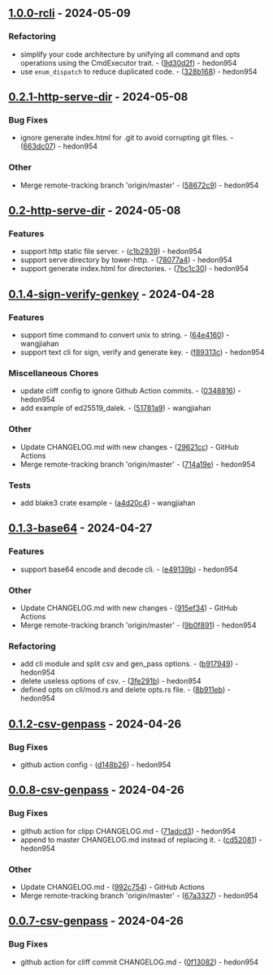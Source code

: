 ## [1.0.0-rcli](https://github.com/hedon-rust-road/rcli/compare/v0.2.1-http-serve-dir..v1.0.0-rcli) - 2024-05-09

### Refactoring

- simplify your code architecture by unifying all command and opts operations using the CmdExecutor trait. - ([9d30d2f](https://github.com/hedon-rust-road/rcli/commit/9d30d2f602503819cf978865aeb686378c6053b7)) - hedon954
- use `enum_dispatch` to reduce duplicated code. - ([328b168](https://github.com/hedon-rust-road/rcli/commit/328b168af837ab352cb7a7bfc8e551ab134535dc)) - hedon954

<!-- generated by git-cliff -->
## [0.2.1-http-serve-dir](https://github.com/hedon-rust-road/rcli/compare/v0.2-http-serve-dir..v0.2.1-http-serve-dir) - 2024-05-08

### Bug Fixes

- ignore generate index.html for .git to avoid corrupting git files. - ([663dc07](https://github.com/hedon-rust-road/rcli/commit/663dc070f3832ae4f8acd3853910c74c8f1a5a3f)) - hedon954

### Other

- Merge remote-tracking branch 'origin/master' - ([58672c9](https://github.com/hedon-rust-road/rcli/commit/58672c91b73142d080d2978a8d519e8fe316ce19)) - hedon954

<!-- generated by git-cliff -->
## [0.2-http-serve-dir](https://github.com/hedon-rust-road/rcli/compare/v0.1.4-sign-verify-genkey..v0.2-http-serve-dir) - 2024-05-08

### Features

- support http static file server. - ([c1b2939](https://github.com/hedon-rust-road/rcli/commit/c1b2939d4ad230f590ed4e3d983f0d324547ef13)) - hedon954
- support serve directory by tower-http. - ([78077a4](https://github.com/hedon-rust-road/rcli/commit/78077a46752129a31ccb4982fbfe8a15142724c9)) - hedon954
- support generate index.html for directories. - ([7bc1c30](https://github.com/hedon-rust-road/rcli/commit/7bc1c308dd0e2c743af6768447b699639bdbe9da)) - hedon954

<!-- generated by git-cliff -->
## [0.1.4-sign-verify-genkey](https://github.com/hedon-rust-road/rcli/compare/v0.1.3-base64..v0.1.4-sign-verify-genkey) - 2024-04-28

### Features

- support time command to convert unix to string. - ([64e4160](https://github.com/hedon-rust-road/rcli/commit/64e41606cd70813c9b7b84533ae55fe95b85ecd2)) - wangjiahan
- support text cli for sign, verify and generate key. - ([f89313c](https://github.com/hedon-rust-road/rcli/commit/f89313c2bb44dd97f13810dc2c546c802545198c)) - hedon954

### Miscellaneous Chores

- update cliff config to ignore Github Action commits. - ([0348816](https://github.com/hedon-rust-road/rcli/commit/03488160be7b38abd9d499b154b5196a032bbcb2)) - hedon954
- add example of ed25519_dalek. - ([51781a9](https://github.com/hedon-rust-road/rcli/commit/51781a911aa74bf0a7640b42a7e449f1ec8acced)) - wangjiahan

### Other

- Update CHANGELOG.md with new changes - ([29621cc](https://github.com/hedon-rust-road/rcli/commit/29621ccccdf472529ef1125fddf5e861ed0440f3)) - GitHub Actions
- Merge remote-tracking branch 'origin/master' - ([714a19e](https://github.com/hedon-rust-road/rcli/commit/714a19e0b80f7a68facdee140d3e4cc2ca2ec0dc)) - hedon954

### Tests

- add blake3 crate example - ([a4d20c4](https://github.com/hedon-rust-road/rcli/commit/a4d20c4b8c34f4ebc1ee351dc2eb1613bf383f9a)) - wangjiahan

<!-- generated by git-cliff -->
## [0.1.3-base64](https://github.com/hedon-rust-road/rcli/compare/v0.1.2-csv-genpass..v0.1.3-base64) - 2024-04-27

### Features

- support base64 encode and decode cli. - ([e49139b](https://github.com/hedon-rust-road/rcli/commit/e49139ba5cad5a2a5fc48bdbd6cad6b1adc11bfb)) - hedon954

### Other

- Update CHANGELOG.md with new changes - ([915ef34](https://github.com/hedon-rust-road/rcli/commit/915ef3430564c41adcb3a2890d7d19545099f1f9)) - GitHub Actions
- Merge remote-tracking branch 'origin/master' - ([9b0f891](https://github.com/hedon-rust-road/rcli/commit/9b0f891773faa72e816642ed0e918e021a4511a1)) - hedon954

### Refactoring

- add cli module and split csv and gen_pass options. - ([b917949](https://github.com/hedon-rust-road/rcli/commit/b917949af28e3540c28372a62e3de16ffd5be0c1)) - hedon954
- delete useless options of csv. - ([3fe291b](https://github.com/hedon-rust-road/rcli/commit/3fe291b9ba12039ec788c5256b44bec5adb62ecd)) - hedon954
- defined opts on cli/mod.rs and delete opts.rs file. - ([8b911eb](https://github.com/hedon-rust-road/rcli/commit/8b911ebb197b887075d57614919fad6a50c9d103)) - hedon954

<!-- generated by git-cliff -->
## [0.1.2-csv-genpass](https://github.com/hedon-rust-road/rcli/compare/v0.1.1-csv-genpass..v0.1.2-csv-genpass) - 2024-04-26

### Bug Fixes

- github action config - ([d148b26](https://github.com/hedon-rust-road/rcli/commit/d148b268b6208394051962c0d035aae50b2c9c93)) - hedon954

<!-- generated by git-cliff -->
## [0.0.8-csv-genpass](https://github.com/hedon-rust-road/rcli/compare/v0.0.7-csv-genpass..v0.0.8-csv-genpass) - 2024-04-26

### Bug Fixes

- github action for clipp CHANGELOG.md - ([71adcd3](https://github.com/hedon-rust-road/rcli/commit/71adcd3984aa3a06736961bbc1b7573613581ed5)) - hedon954
- append to master CHANGELOG.md instead of replacing it. - ([cd52081](https://github.com/hedon-rust-road/rcli/commit/cd520811880b4fc17f5ce14703abced26cfee491)) - hedon954

### Other

- Update CHANGELOG.md - ([992c754](https://github.com/hedon-rust-road/rcli/commit/992c754b7d5bc6df0f2c3cb3e6c53f11487fd096)) - GitHub Actions
- Merge remote-tracking branch 'origin/master' - ([67a3327](https://github.com/hedon-rust-road/rcli/commit/67a33278c61f19c52a1ff660e7ea739c86ccc543)) - hedon954

## [0.0.7-csv-genpass](https://github.com/hedon-rust-road/rcli/compare/v0.0.6-csv-genpass..v0.0.7-csv-genpass) - 2024-04-26

### Bug Fixes

- github action for cliff commit CHANGELOG.md - ([0f13082](https://github.com/hedon-rust-road/rcli/commit/0f1308243c77b2573bdd786a0c8ecebd2987a87d)) - hedon954

<!-- generated by git-cliff -->
